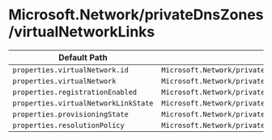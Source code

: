 # Microsoft.Network/privateDnsZones/virtualNetworkLinks

| Default Path | Alias |
|---|---|
| `properties.virtualNetwork.id` | `Microsoft.Network/privateDnsZones/virtualNetworkLinks/virtualNetwork.id` |
| `properties.virtualNetwork` | `Microsoft.Network/privateDnsZones/virtualNetworkLinks/virtualNetwork` |
| `properties.registrationEnabled` | `Microsoft.Network/privateDnsZones/virtualNetworkLinks/registrationEnabled` |
| `properties.virtualNetworkLinkState` | `Microsoft.Network/privateDnsZones/virtualNetworkLinks/virtualNetworkLinkState` |
| `properties.provisioningState` | `Microsoft.Network/privateDnsZones/virtualNetworkLinks/provisioningState` |
| `properties.resolutionPolicy` | `Microsoft.Network/privateDnsZones/virtualNetworkLinks/resolutionPolicy` |

